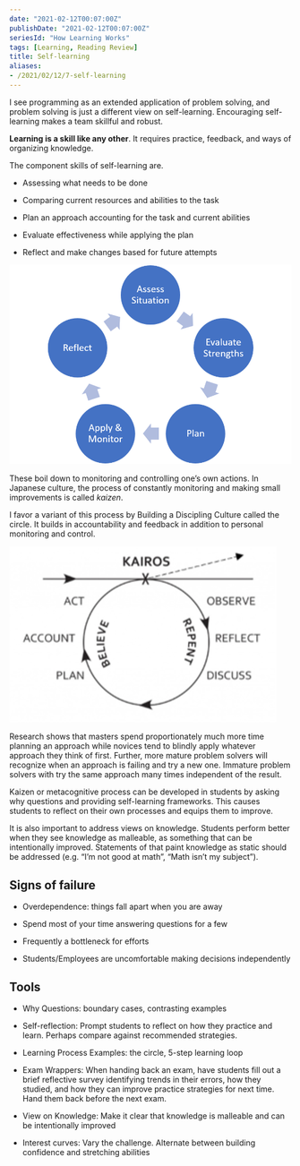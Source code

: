 ```yaml
---
date: "2021-02-12T00:07:00Z"
publishDate: "2021-02-12T00:07:00Z"
seriesId: "How Learning Works"
tags: [Learning, Reading Review]
title: Self-learning
aliases:
- /2021/02/12/7-self-learning
---
```


I see programming as an extended application of problem solving, and problem solving is just a different view on self-learning. Encouraging self-learning makes a team skillful and robust.
<!--more-->

**Learning is a skill like any other**. It requires practice, feedback, and ways of organizing knowledge.

The component skills of self-learning are.

  - Assessing what needs to be done

  - Comparing current resources and abilities to the task

  - Plan an approach accounting for the task and current abilities

  - Evaluate effectiveness while applying the plan

  - Reflect and make changes based for future attempts

![self learning cycle](../../../static/post-media/How-Learning-Works/self-learning-cycle.png)

These boil down to monitoring and controlling one’s own actions. In Japanese culture, the process of constantly monitoring and making small improvements is called *kaizen*.

I favor a variant of this process by Building a Discipling Culture called the circle. It builds in accountability and feedback in addition to personal monitoring and control.

![kairos circle](../../../static/post-media/How-Learning-Works/kairos.png)

Research shows that masters spend proportionately much more time planning an approach while novices tend to blindly apply whatever approach they think of first. Further, more mature problem solvers will recognize when an approach is failing and try a new one. Immature problem solvers with try the same approach many times independent of the result.

Kaizen or metacognitive process can be developed in students by asking why questions and providing self-learning frameworks. This causes students to reflect on their own processes and equips them to improve.

It is also important to address views on knowledge. Students perform better when they see knowledge as malleable, as something that can be intentionally improved. Statements of that paint knowledge as static should be addressed (e.g. “I’m not good at math”, “Math isn’t my subject”).

## Signs of failure 

  - Overdependence: things fall apart when you are away

  - Spend most of your time answering questions for a few

  - Frequently a bottleneck for efforts

  - Students/Employees are uncomfortable making decisions independently

## Tools

  - Why Questions: boundary cases, contrasting examples

  - Self-reflection: Prompt students to reflect on how they practice and learn. Perhaps compare against recommended strategies.

  - Learning Process Examples: the circle, 5-step learning loop

  - Exam Wrappers: When handing back an exam, have students fill out a brief reflective survey identifying trends in their errors, how they studied, and how they can improve practice strategies for next time. Hand them back before the next exam.

  - View on Knowledge: Make it clear that knowledge is malleable and can be intentionally improved

  - Interest curves: Vary the challenge. Alternate between building confidence and stretching abilities
